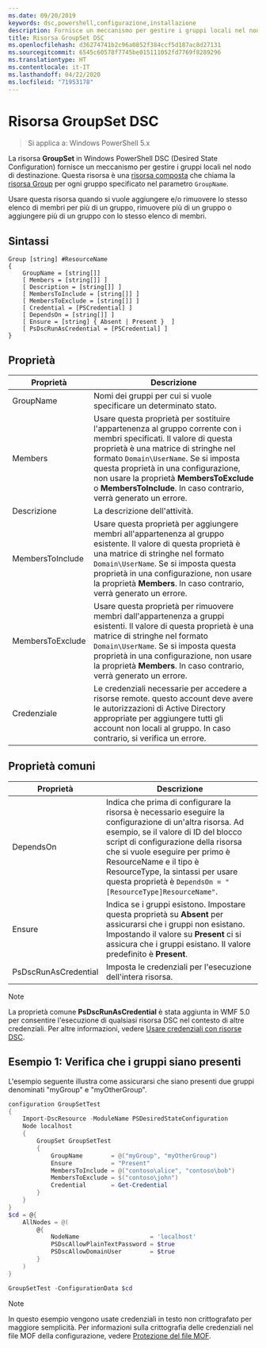 ```yaml
---
ms.date: 09/20/2019
keywords: dsc,powershell,configurazione,installazione
description: Fornisce un meccanismo per gestire i gruppi locali nel nodo di destinazione.
title: Risorsa GroupSet DSC
ms.openlocfilehash: d36274741b2c96a0852f384ccf5d187ac8d27131
ms.sourcegitcommit: 6545c60578f7745be015111052fd7769f8289296
ms.translationtype: HT
ms.contentlocale: it-IT
ms.lasthandoff: 04/22/2020
ms.locfileid: "71953178"
---
```

# <a name="dsc-groupset-resource"></a>Risorsa GroupSet DSC

> Si applica a: Windows PowerShell 5.x

La risorsa **GroupSet** in Windows PowerShell DSC (Desired State Configuration) fornisce un meccanismo per gestire i gruppi locali nel nodo di destinazione. Questa risorsa è una [risorsa composta](../../../resources/authoringResourceComposite.md) che chiama la [risorsa Group](groupResource.md) per ogni gruppo specificato nel parametro `GroupName`.

Usare questa risorsa quando si vuole aggiungere e/o rimuovere lo stesso elenco di membri per più di un gruppo, rimuovere più di un gruppo o aggiungere più di un gruppo con lo stesso elenco di membri.

## <a name="syntax"></a>Sintassi

```Syntax
Group [string] #ResourceName
{
    GroupName = [string[]]
    [ Members = [string[]] ]
    [ Description = [string[]] ]
    [ MembersToInclude = [string[]] ]
    [ MembersToExclude = [string[]] ]
    [ Credential = [PSCredential] ]
    [ DependsOn = [string[]] ]
    [ Ensure = [string] { Absent | Present }  ]
    [ PsDscRunAsCredential = [PSCredential] ]
}
```

## <a name="properties"></a>Proprietà

|Proprietà |Descrizione |
|---|---|
|GroupName |Nomi dei gruppi per cui si vuole specificare un determinato stato. |
|Members |Usare questa proprietà per sostituire l'appartenenza al gruppo corrente con i membri specificati. Il valore di questa proprietà è una matrice di stringhe nel formato `Domain\UserName`. Se si imposta questa proprietà in una configurazione, non usare la proprietà **MembersToExclude** o **MembersToInclude**. In caso contrario, verrà generato un errore. |
|Descrizione |La descrizione dell'attività. |
|MembersToInclude |Usare questa proprietà per aggiungere membri all'appartenenza al gruppo esistente. Il valore di questa proprietà è una matrice di stringhe nel formato `Domain\UserName`. Se si imposta questa proprietà in una configurazione, non usare la proprietà **Members**. In caso contrario, verrà generato un errore. |
|MembersToExclude |Usare questa proprietà per rimuovere membri dall'appartenenza a gruppi esistenti. Il valore di questa proprietà è una matrice di stringhe nel formato `Domain\UserName`. Se si imposta questa proprietà in una configurazione, non usare la proprietà **Members**. In caso contrario, verrà generato un errore. |
|Credenziale |Le credenziali necessarie per accedere a risorse remote. questo account deve avere le autorizzazioni di Active Directory appropriate per aggiungere tutti gli account non locali al gruppo. In caso contrario, si verifica un errore. |

## <a name="common-properties"></a>Proprietà comuni

|Proprietà |Descrizione |
|---|---|
|DependsOn |Indica che prima di configurare la risorsa è necessario eseguire la configurazione di un'altra risorsa. Ad esempio, se il valore di ID del blocco script di configurazione della risorsa che si vuole eseguire per primo è ResourceName e il tipo è ResourceType, la sintassi per usare questa proprietà è `DependsOn = "[ResourceType]ResourceName"`. |
|Ensure |Indica se i gruppi esistono. Impostare questa proprietà su **Absent** per assicurarsi che i gruppi non esistano. Impostando il valore su **Present** ci si assicura che i gruppi esistano. Il valore predefinito è **Present**. |
|PsDscRunAsCredential |Imposta le credenziali per l'esecuzione dell'intera risorsa. |

> [!NOTE]
> La proprietà comune **PsDscRunAsCredential** è stata aggiunta in WMF 5.0 per consentire l'esecuzione di qualsiasi risorsa DSC nel contesto di altre credenziali. Per altre informazioni, vedere [Usare credenziali con risorse DSC](../../../configurations/runasuser.md).

## <a name="example-1-ensuring-groups-are-present"></a>Esempio 1: Verifica che i gruppi siano presenti

L'esempio seguente illustra come assicurarsi che siano presenti due gruppi denominati "myGroup" e "myOtherGroup".

```powershell
configuration GroupSetTest
{
    Import-DscResource -ModuleName PSDesiredStateConfiguration
    Node localhost
    {
        GroupSet GroupSetTest
        {
            GroupName        = @("myGroup", "myOtherGroup")
            Ensure           = "Present"
            MembersToInclude = @("contoso\alice", "contoso\bob")
            MembersToExclude = $("contoso\john")
            Credential       = Get-Credential
        }
    }
}
$cd = @{
    AllNodes = @(
        @{
            NodeName                    = 'localhost'
            PSDscAllowPlainTextPassword = $true
            PSDscAllowDomainUser        = $true
        }
    )
}

GroupSetTest -ConfigurationData $cd
```

> [!NOTE]
> In questo esempio vengono usate credenziali in testo non crittografato per maggiore semplicità. Per informazioni sulla crittografia delle credenziali nel file MOF della configurazione, vedere [Protezione del file MOF](../../../pull-server/secureMOF.md).